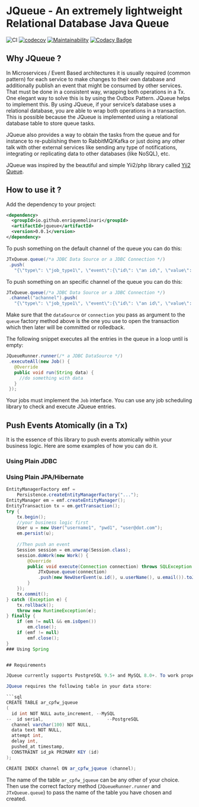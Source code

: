 # JQueue - An extremely lightweight Relational Database Java Queue

![CI](https://github.com/enriquemolinari/jqueue/actions/workflows/tests.yml/badge.svg) [![codecov](https://codecov.io/gh/enriquemolinari/jqueue/branch/main/graph/badge.svg?token=GXRDRAK5GH)](https://codecov.io/gh/enriquemolinari/jqueue) [![Maintainability](https://api.codeclimate.com/v1/badges/c5c3e4a53ba6faf2d9cc/maintainability)](https://codeclimate.com/github/enriquemolinari/jqueue/maintainability) [![Codacy Badge](https://app.codacy.com/project/badge/Grade/b53906357ca24c369a3d23cffbad231c)](https://www.codacy.com/gh/enriquemolinari/jqueue/dashboard?utm_source=github.com&amp;utm_medium=referral&amp;utm_content=enriquemolinari/jqueue&amp;utm_campaign=Badge_Grade)

## Why JQueue ?

In Microservices / Event Based architectures it is usually required (common pattern) for each service to make changes to their own database and additionally publish an event that might be consumed by other services. That must be done in a consistent way, wrapping both operations in a Tx. One elegant way to solve this is by using the Outbox Pattern. JQueue helps to implement this. By using JQueue, if your service’s database uses a relational database, you are able to wrap both operations in a transaction. This is possible because the JQueue is implemented using a relational database table to store queue tasks. 

JQueue also provides a way to obtain the tasks from the queue and for instance to re-publishing them to RabbitMQ/Kafka or just doing any other talk with other external services like sending any type of notifications, integrating or replicating data to other databases (like NoSQL), etc.

JQueue was inspired by the beautiful and simple Yii2/php library called [Yii2 Queue](https://github.com/yiisoft/yii2-queue/).


## How to use it ?

Add the dependency to your project:

```xml
<dependency>
  <groupId>io.github.enriquemolinari</groupId>
  <artifactId>jqueue</artifactId>
  <version>0.0.1</version>
</dependency>
```

To push something on the default channel of the queue you can do this:

```java
JTxQueue.queue(/*a JDBC Data Source or a JDBC Connection */)
 .push(
   "{\"type\": \"job_type1\", \"event\":{\"id\": \"an id\", \"value\": \"\" }}");
```

To push something on an specific channel of the queue you can do this:

```java
JTxQueue.queue(/*a JDBC Data Source or a JDBC Connection */)
 .channel("achannel").push(
   "{\"type\": \"job_type1\", \"event\":{\"id\": \"an id\", \"value\": \"\" }}");
```

Make sure that the `dataSource` or `connection` you pass as argument to the `queue` factory method above is the one you use to open the transaction which then later will be committed or rolledback.

The following snippet executes all the entries in the queue in a loop until is empty:

```java
JQueueRunner.runner(/* a JDBC DataSource */)
 .executeAll(new Job() {
   @Override
   public void run(String data) {
	 //do something with data
   }
 });
```

Your jobs must implement the `Job` interface. You can use any job scheduling library to check and execute JQueue entries.

## Push Events Atomically (in a Tx)

It is the essence of this library to push events atomically within your business logic. Here are some examples of how you can do it.

### Using Plain JDBC

### Using Plain JPA/Hibernate

```java
EntityManagerFactory emf =
	Persistence.createEntityManagerFactory("...");
EntityManager em = emf.createEntityManager();
EntityTransaction tx = em.getTransaction();
try {
	tx.begin();
	//your business logic first
	User u = new User("username1", "pwd1", "user@dot.com");
	em.persist(u);
	
	//Then push an event
	Session session = em.unwrap(Session.class);
	session.doWork(new Work() {
		@Override
      	public void execute(Connection connection) throws SQLException {
        	JTxQueue.queue(connection)
           	.push(new NewUserEvent(u.id(), u.userName(), u.email()).toJson());
		}
	});
	tx.commit();
} catch (Exception e) {
	tx.rollback();
	throw new RuntimeException(e);
} finally {
	if (em != null && em.isOpen())
		em.close();
	if (emf != null)
		emf.close();
}
### Using Spring


## Requirements

JQueue currently supports PostgreSQL 9.5+ and MySQL 8.0+. To work properly, it uses the `select for update skip locked` which is a feature that some relational databases have incorporated few years ago. This feature eliminates any type of contention that might occure when queues are implemented using SQL.

JQueue requires the following table in your data store:

```sql
CREATE TABLE ar_cpfw_jqueue
( 
  id int NOT NULL auto_increment, --MySQL
--  id serial,						  --PostgreSQL	
  channel varchar(100) NOT NULL,
  data text NOT NULL,
  attempt int,
  delay int,
  pushed_at timestamp,
  CONSTRAINT id_pk PRIMARY KEY (id)
);

CREATE INDEX channel ON ar_cpfw_jqueue (channel); 
```

The name of the table `ar_cpfw_jqueue` can be any other of your choice. Then use the correct factory method (`JQueueRunner.runner` and `JTxQueue.queue`) to pass the name of the table you have chosen and created.  
